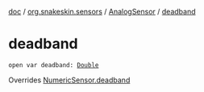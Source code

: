 [doc](../../index.md) / [org.snakeskin.sensors](../index.md) / [AnalogSensor](index.md) / [deadband](./deadband.md)

# deadband

`open var deadband: `[`Double`](https://kotlinlang.org/api/latest/jvm/stdlib/kotlin/-double/index.html)

Overrides [NumericSensor.deadband](../-numeric-sensor/deadband.md)


